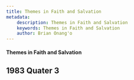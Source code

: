 ```yaml
---
title: Themes in Faith and Salvation
metadata:
    description: Themes in Faith and Salvation
    keywords: Themes in Faith and Salvation
    author: Brian Onang'o
---
```


#### Themes in Faith and Salvation

## 1983 Quater 3
